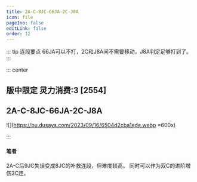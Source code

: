 ```yaml
---
title: 2A-C-8JC-66JA-2C-J8A
icon: file
pageIno: false
editLink: false
order: 12
---
```


::: tip 连段要点
66JA可以不打，2C和J8A间不需要移动，J8A判定足够打到了。
:::

::: center
## **版中限定 灵力消费:3 [2554]**
## **2A-C-8JC-66JA-2C-J8A**

![](https://bu.dusays.com/2023/09/16/6504d2cba1ede.webp =600x)

:::

#### **笔者**
2A-C后9JC失误变成8JC的补救连段，但难度较高。
同时可以作为双C的进阶增伤3C连。